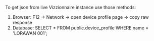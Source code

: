 To get json from live Vizzionnaire instance use those methods:
1. Browser: F12 -> Network -> open device profile page -> copy raw response
2. Database: SELECT * FROM public.device_profile WHERE name = 'LORAWAN 001'; 